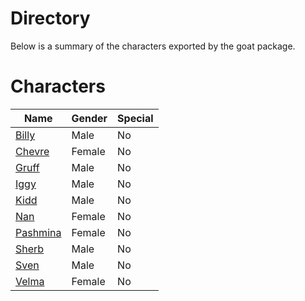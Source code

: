 # Directory
Below is a summary of the characters exported by the goat package.
# Characters
|Name|Gender|Special|
|---|---|---|
|[Billy](./character/goat/billy.go)|Male|No|
|[Chevre](./character/goat/chevre.go)|Female|No|
|[Gruff](./character/goat/gruff.go)|Male|No|
|[Iggy](./character/goat/iggy.go)|Male|No|
|[Kidd](./character/goat/kidd.go)|Male|No|
|[Nan](./character/goat/nan.go)|Female|No|
|[Pashmina](./character/goat/pashmina.go)|Female|No|
|[Sherb](./character/goat/sherb.go)|Male|No|
|[Sven](./character/goat/sven.go)|Male|No|
|[Velma](./character/goat/velma.go)|Female|No|
